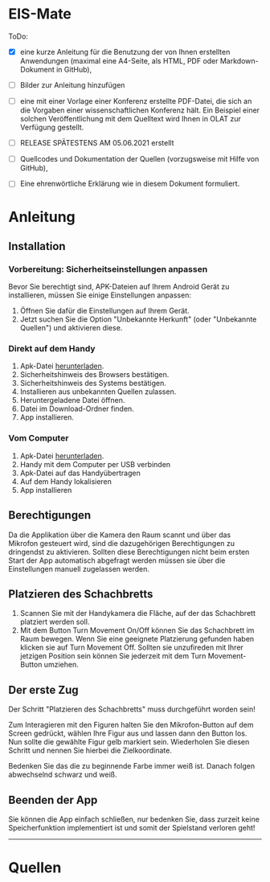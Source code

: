 # EIS-Mate
ToDo:
- [X] eine kurze Anleitung für die Benutzung der von Ihnen erstellten Anwendungen (maximal eine A4-Seite, als HTML, PDF oder Markdown-Dokument in GitHub),
- [ ] Bilder zur Anleitung hinzufügen
- [ ] eine mit einer Vorlage einer Konferenz erstellte PDF-Datei, die sich an die Vorgaben einer wissenschaftlichen Konferenz hält. Ein Beispiel einer solchen Veröffentlichung mit dem   Quelltext wird Ihnen in OLAT zur Verfügung gestellt.
- [ ] RELEASE SPÄTESTENS AM 05.06.2021 erstellt
- [ ] Quellcodes und Dokumentation der Quellen (vorzugsweise mit Hilfe von GitHub),
- [ ] Eine ehrenwörtliche Erklärung wie in diesem Dokument formuliert.


# Anleitung
## Installation 

### Vorbereitung: Sicherheitseinstellungen anpassen

Bevor Sie berechtigt sind, APK-Dateien auf Ihrem Android Gerät zu installieren, müssen Sie einige Einstellungen anpassen:

1. Öffnen Sie dafür die Einstellungen auf Ihrem Gerät.
2. Jetzt suchen Sie die Option "Unbekannte Herkunft" (oder "Unbekannte Quellen") und aktivieren diese. 


### Direkt auf dem Handy 
1. Apk-Datei [herunterladen](https://github.com/AdrianRisch/EIS-Mate/releases).
2. Sicherheitshinweis des Browsers bestätigen.
3. Sicherheitshinweis des Systems bestätigen.
4. Installieren aus unbekannten Quellen zulassen.
5. Heruntergeladene Datei öffnen.
6. Datei im Download-Ordner finden.
7. App installieren.

### Vom Computer
1. Apk-Datei [herunterladen](https://github.com/AdrianRisch/EIS-Mate/releases).
2. Handy mit dem Computer per USB verbinden
3. Apk-Datei auf das Handyübertragen 
4. Auf dem Handy lokalisieren 
5. App installieren

## Berechtigungen

Da die Applikation über die Kamera den Raum scannt und über das Mikrofon gesteuert wird, sind die dazugehörigen Berechtigungen zu dringendst zu aktivieren.
Sollten diese Berechtigungen nicht beim ersten Start der App automatisch abgefragt werden müssen sie über die Einstellungen manuell zugelassen werden.

## Platzieren des Schachbretts 

1. Scannen Sie mit der Handykamera die Fläche, auf der das Schachbrett platziert werden soll.
2. Mit dem Button Turn Movement On/Off können Sie das Schachbrett im Raum bewegen. Wenn Sie eine geeignete Platzierung gefunden haben klicken sie auf Turn Movement Off. Sollten sie unzufireden mit Ihrer jetzigen Position sein können Sie jederzeit mit dem Turn Movement-Button umziehen.

## Der erste Zug

Der Schritt "Platzieren des Schachbretts" muss durchgeführt worden sein!

Zum Interagieren mit den Figuren halten Sie den Mikrofon-Button auf dem Screen gedrückt, wählen Ihre Figur aus und lassen dann den Button los. Nun sollte die gewählte Figur gelb markiert sein. Wiederholen Sie diesen Schritt und nennen Sie hierbei die Zielkoordinate.

Bedenken Sie das die zu beginnende Farbe immer weiß ist. Danach folgen abwechselnd schwarz und weiß.

## Beenden der App

Sie können die App einfach schließen, nur bedenken Sie, dass zurzeit keine Speicherfunktion implementiert ist und somit der Spielstand verloren geht!


---
# Quellen
